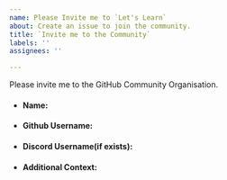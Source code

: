 ```yaml
---
name: Please Invite me to `Let's Learn`
about: Create an issue to join the community.
title: `Invite me to the Community`
labels: ''
assignees: ''

---
```


<!--
The invitation will be sent to the GitHub Organization soon. We look forward to having you part of our community :boom: 🚀
Don't forget after accepting to make the profile public so it appears on your GitHub profile for everyone else to see, you can do this by finding your name in the GitHub organization list and change the dropdown to the public: https://github.com/orgs/https-github-com-Kushal997-das/people
-->

Please invite me to the GitHub Community Organisation. 
<!--more-specification(if any)-->

<!--Some Details-->
- #### Name:

- #### Github Username: 
<!--https://github.com/Kushal997-das(Link of my github account)-->

- #### Discord Username(if exists): 

- #### Additional Context:
<!--How you came to know about this community?-->

<!--Why do you want to join?-->

